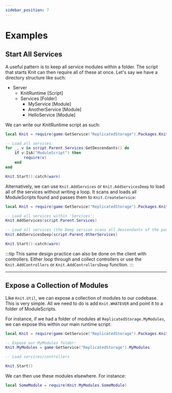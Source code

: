 ```yaml
---
sidebar_position: 7
---
```


# Examples

## Start All Services

A useful pattern is to keep all service modules within a folder. The script that starts Knit can then require all of these at once. Let's say we have a directory structure like such:

- Server
	- KnitRuntime [Script]
	- Services [Folder]
		- MyService [Module]
		- AnotherService [Module]
		- HelloService [Module]

We can write our KnitRuntime script as such:

```lua
local Knit = require(game:GetService("ReplicatedStorage").Packages.Knit)

-- Load all services:
for _, v in script.Parent.Services:GetDescendants() do
	if v:IsA("ModuleScript") then
		require(v)
	end
end

Knit.Start():catch(warn)
```

Alternatively, we can use `Knit.AddServices` or `Knit.AddServicesDeep` to load all of the services without writing a loop. It scans and loads all ModuleScripts found and passes them to `Knit.CreateService`:

```lua
local Knit = require(game:GetService("ReplicatedStorage").Packages.Knit)

-- Load all services within 'Services':
Knit.AddServices(script.Parent.Services)

-- Load all services (the Deep version scans all descendants of the passed instance):
Knit.AddServicesDeep(script.Parent.OtherServices)

Knit.Start():catch(warn)
```

:::tip
This same design practice can also be done on the client with controllers. Either loop through and collect controllers or use the `Knit.AddControllers` or `Knit.AddControllersDeep` function.
:::

----------------

## Expose a Collection of Modules

Like `Knit.Util`, we can expose a collection of modules to our codebase. This is very simple. All we need to do is add `Knit.WHATEVER` and point it to a folder of ModuleScripts.

For instance, if we had a folder of modules at `ReplicatedStorage.MyModules`, we can expose this within our main runtime script:

```lua
local Knit = require(game:GetService("ReplicatedStorage").Packages.Knit)

-- Expose our MyModules folder:
Knit.MyModules = game:GetService("ReplicatedStorage").MyModules

-- Load services/controllers

Knit.Start()
```

We can then use these modules elsewhere. For instance:

```lua
local SomeModule = require(Knit.MyModules.SomeModule)
```
